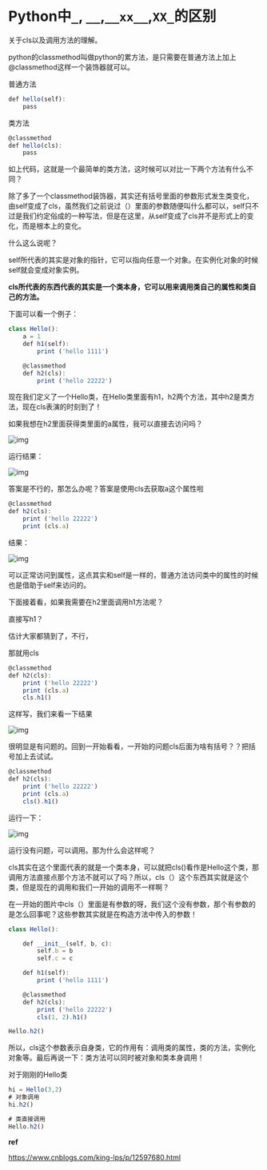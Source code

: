 # Python中`_`, `__`,`__xx__`,`XX_`的区别



关于cls以及调用方法的理解。

python的classmethod叫做python的累方法，是只需要在普通方法上加上@classmethod这样一个装饰器就可以。

普通方法

```javascript
def hello(self):
    pass
```

类方法

```javascript
@classmethod
def hello(cls):
    pass
```

如上代码，这就是一个最简单的类方法，这时候可以对比一下两个方法有什么不同？

除了多了一个classmethod装饰器，其实还有括号里面的参数形式发生类变化，由self变成了cls，虽然我们之前说过（）里面的参数随便叫什么都可以，self只不过是我们约定俗成的一种写法，但是在这里，从self变成了cls并不是形式上的变化，而是根本上的变化。

什么这么说呢？

self所代表的其实是对象的指针，它可以指向任意一个对象。在实例化对象的时候self就会变成对象实例。

**cls所代表的东西代表的其实是一个类本身，它可以用来调用类自己的属性和类自己的方法。**

下面可以看一个例子：

```javascript
class Hello():
    a = 1
    def h1(self):
        print ('hello 1111')

    @classmethod
    def h2(cls):
        print ('hello 22222')
```

现在我们定义了一个Hello类，在Hello类里面有h1，h2两个方法，其中h2是类方法，现在cls表演的时刻到了！

如果我想在h2里面获得类里面的a属性，我可以直接去访问吗？

![img](https://ask.qcloudimg.com/http-save/yehe-2056989/tmzgbwwm2j.png?imageView2/2/w/1620)

运行结果：

![img](https://ask.qcloudimg.com/http-save/yehe-2056989/hhajn6s2uz.png?imageView2/2/w/1620)

答案是不行的，那怎么办呢？答案是使用cls去获取a这个属性啦

```javascript
@classmethod
def h2(cls):
    print ('hello 22222')
    print (cls.a)
```

结果：

![img](https://ask.qcloudimg.com/http-save/yehe-2056989/4z02wijd62.png?imageView2/2/w/1620)

可以正常访问到属性，这点其实和self是一样的，普通方法访问类中的属性的时候也是借助于self来访问的。

下面接着看，如果我需要在h2里面调用h1方法呢？

直接写h1？

估计大家都猜到了，不行，

那就用cls

```javascript
@classmethod
def h2(cls):
    print ('hello 22222')
    print (cls.a)
    cls.h1()
```

这样写，我们来看一下结果

![img](https://ask.qcloudimg.com/http-save/yehe-2056989/kgt6wtkek0.png?imageView2/2/w/1620)

很明显是有问题的。回到一开始看看，一开始的问题cls后面为啥有括号？？把括号加上去试试。

```javascript
@classmethod
def h2(cls):
    print ('hello 22222')
    print (cls.a)
    cls().h1()
```

运行一下：

![img](https://ask.qcloudimg.com/http-save/yehe-2056989/ew9gtddvbb.png?imageView2/2/w/1620)

运行没有问题，可以调用。那为什么会这样呢？

cls其实在这个里面代表的就是一个类本身，可以就把cls()看作是Hello这个类，那调用方法直接点那个方法不就可以了吗？所以，cls（）这个东西其实就是这个类，但是现在的调用和我们一开始的调用不一样啊？

在一开始的图片中cls（）里面是有参数的呀，我们这个没有参数，那个有参数的是怎么回事呢？这些参数其实就是在构造方法中传入的参数！

```javascript
class Hello():

    def __init__(self, b, c):
        self.b = b
        self.c = c

    def h1(self):
        print ('hello 1111')

    @classmethod
    def h2(cls):
        print ('hello 22222')
        cls(1, 2).h1()

Hello.h2()
```

所以，cls这个参数表示自身类，它的作用有：调用类的属性，类的方法，实例化对象等。最后再说一下：类方法可以同时被对象和类本身调用！

对于刚刚的Hello类

```javascript
hi = Hello(3,2)
# 对象调用
hi.h2()

# 类直接调用
Hello.h2()
```



<b>ref</b>

https://www.cnblogs.com/king-lps/p/12597680.html